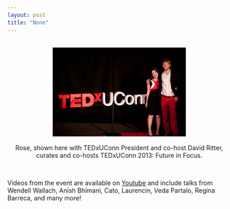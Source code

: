 ```yaml
---
layout: post
title: "None"
---
```


<br>

<center>
<img src="../assets/gallery/tedx.jpg" alt="Rose and co-host David Ritter at TEDXUConn 2013." style="height:200px">

<br>

Rose, shown here with TEDxUConn President and co-host David Ritter, curates and co-hosts TEDxUConn 2013: Future in Focus.

</center>

<br>

Videos from the event are available on <a href="https://www.youtube.com/playlist?list=PLsRNoUx8w3rNRhNvhTVZsKaSqiOdVokpF" target="_blank">Youtube</a> and include talks from Wendell Wallach, Anish Bhimani, Cato, Laurencin, Veda Partalo, Regina Barreca, and many more!

